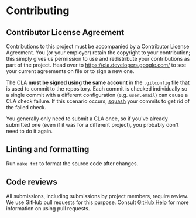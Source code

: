 # Contributing

## Contributor License Agreement

Contributions to this project must be accompanied by a Contributor License
Agreement. You (or your employer) retain the copyright to your contribution;
this simply gives us permission to use and redistribute your contributions as
part of the project. Head over to <https://cla.developers.google.com/> to see
your current agreements on file or to sign a new one.

The CLA **must be signed using the same account** in the `.gitconfig` file that is
used to commit to the repository. Each commit is checked individually so a single
commit with a different configuration (e.g. `user.email`) can cause a CLA check
failure. If this scenario occurs, [squash](https://stackoverflow.com/questions/5189560/squash-my-last-x-commits-together-using-git)
your commits to get rid of the failed check.

You generally only need to submit a CLA once, so if you've already submitted one
(even if it was for a different project), you probably don't need to do it
again.

## Linting and formatting

Run `make fmt` to format the source code after changes.

## Code reviews

All submissions, including submissions by project members, require review. We
use GitHub pull requests for this purpose. Consult
[GitHub Help](https://help.github.com/articles/about-pull-requests/) for more
information on using pull requests.